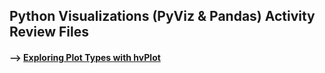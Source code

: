 ## Python Visualizations (PyViz & Pandas) Activity Review Files 

#### --> [Exploring Plot Types with hvPlot](https://github.com/Mun-Min/ASU_2022_Bootcamp/blob/master/Activity_Files/06-PyViz/1/Activities/02-Evr_hvPlot_Demo/Unsolved/hvPlot.ipynb)
